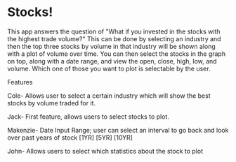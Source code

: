 # Stocks!
This app answers the question of "What if you invested in the stocks with the highest trade volume?" This can be done by selecting an industry and then the top three stocks by volume in that industry will be shown along with a plot of volume over time. You can then select the stocks in the graph on top, along with a date range, and view the open, close, high, low, and volume. Which one of those you want to plot is selectable by the user.

Features

Cole- Allows user to select a certain industry which will show the best stocks by volume traded for it.

Jack- First feature, allows users to select stocks to plot.

Makenzie- Date Input Range; user can select an interval to go back and look over past years of stock [1YR] [5YR] [10YR]

John- Allows users to select which statistics about the stock to plot
